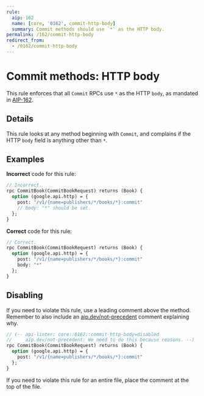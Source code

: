 ```yaml
---
rule:
  aip: 162
  name: [core, '0162', commit-http-body]
  summary: Commit methods should use `*` as the HTTP body.
permalink: /162/commit-http-body
redirect_from:
  - /0162/commit-http-body
---
```


# Commit methods: HTTP body

This rule enforces that all `Commit` RPCs use `*` as the HTTP `body`, as mandated in
[AIP-162][].

## Details

This rule looks at any method beginning with `Commit`, and complains
if the HTTP `body` field is anything other than `*`.

## Examples

**Incorrect** code for this rule:

```proto
// Incorrect.
rpc CommitBook(CommitBookRequest) returns (Book) {
  option (google.api.http) = {
    post: "/v1/{name=publishers/*/books/*}:commit"
    // body: "*" should be set.
  };
}
```

**Correct** code for this rule:

```proto
// Correct.
rpc CommitBook(CommitBookRequest) returns (Book) {
  option (google.api.http) = {
    post: "/v1/{name=publishers/*/books/*}:commit"
    body: "*"
  };
}
```

## Disabling

If you need to violate this rule, use a leading comment above the method.
Remember to also include an [aip.dev/not-precedent][] comment explaining why.

```proto
// (-- api-linter: core::0162::commit-http-body=disabled
//     aip.dev/not-precedent: We need to do this because reasons. --)
rpc CommitBook(CommitBookRequest) returns (Book) {
  option (google.api.http) = {
    post: "/v1/{name=publishers/*/books/*}:commit"
  };
}
```

If you need to violate this rule for an entire file, place the comment at the
top of the file.

[aip-162]: https://aip.dev/162
[aip.dev/not-precedent]: https://aip.dev/not-precedent
